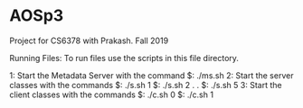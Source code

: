# AOSp3
Project for CS6378 with Prakash. Fall 2019

Running Files:
To run files use the scripts in this file directory.

1: Start the Metadata Server with the command 
	$: ./ms.sh
2: Start the server classes with the commands
	$: ./s.sh 1
	$: ./s.sh 2
	.
	.
	$: ./s.sh 5
3: Start the client classes with the commands
	$: ./c.sh 0
	$: ./c.sh 1